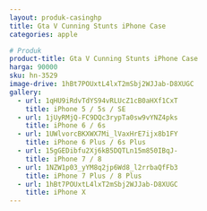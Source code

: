 ```yaml
---
layout: produk-casinghp
title: Gta V Cunning Stunts iPhone Case
categories: apple

# Produk
product-title: Gta V Cunning Stunts iPhone Case
harga: 90000
sku: hn-3529
image-drive: 1hBt7POUxtL4lxT2mSbj2WJJab-D8XUGC
gallery:
  - url: 1qHU9iRdvTdYS94vRLUcZ1cB0aHXf1CxT
    title: iPhone 5 / 5s / SE
  - url: 1jUyRMjQ-FC9DQc3rypTa0sw9vYNZ4pks
    title: iPhone 6 / 6s
  - url: 1UWlvorcBKXWX7Mi_lVaxHrE7ijx8b1FY
    title: iPhone 6 Plus / 6s Plus
  - url: 15gGEDibfu2Xj6kB5DQTLn15m850IBqJ-
    title: iPhone 7 / 8
  - url: 1NZW1p03_yYM8q2jp6Wd8_l2rrbaQfFb3
    title: iPhone 7 Plus / 8 Plus
  - url: 1hBt7POUxtL4lxT2mSbj2WJJab-D8XUGC
    title: iPhone X
---
```

